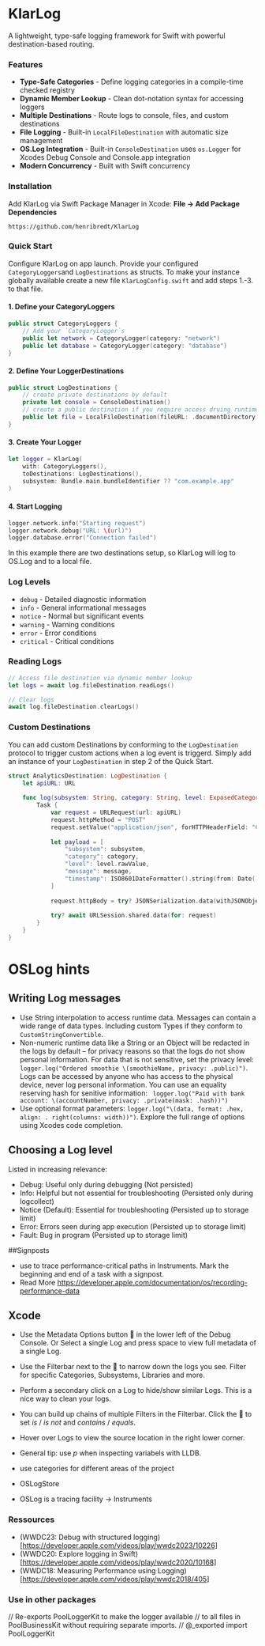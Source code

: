 # KlarLog

A lightweight, type-safe logging framework for Swift with powerful destination-based routing.

### Features

- **Type-Safe Categories** - Define logging categories in a compile-time checked registry
- **Dynamic Member Lookup** - Clean dot-notation syntax for accessing loggers
- **Multiple Destinations** - Route logs to console, files, and custom destinations
- **File Logging** - Built-in `LocalFileDestination` with automatic size management
- **OS.Log Integration** - Built-in `ConsoleDestination` uses `os.Logger` for Xcodes Debug Console and Console.app integration
- **Modern Concurrency** - Built with Swift concurrency

### Installation

Add KlarLog via Swift Package Manager in Xcode: **File → Add Package Dependencies**
```
https://github.com/henribredt/KlarLog
```


### Quick Start
Configure KlarLog on app launch. Provide your configured `CategoryLoggers`and `LogDestinations` as structs.
To make your instance globally available create a new file `KlarLogConfig.swift` and add steps 1.-3. to that file.
#### 1. Define your CategoryLoggers
```swift
public struct CategoryLoggers {
    // Add your `CategoryLogger`s
    public let network = CategoryLogger(category: "network")
    public let database = CategoryLogger(category: "database")
}
```

#### 2. Define Your LoggerDestinations
```swift
public struct LogDestinations {
    // create private destinations by default
    private let console = ConsoleDestination()
    // create a public destination if you require access druing runtime, e.g. for collecting logs
    public let file = LocalFileDestination(fileURL: .documentDirectory, maxMessages: 800)
}
```

#### 3. Create Your Logger
```swift
let logger = KlarLog(
    with: CategoryLoggers(),
    toDestinations: LogDestinations(),
    subsystem: Bundle.main.bundleIdentifier ?? "com.example.app"
)
```

#### 4. Start Logging
```swift
logger.network.info("Starting request")
logger.network.debug("URL: \(url)")
logger.database.error("Connection failed")
```
In this example there are two destinations setup, so KlarLog will log to OS.Log and to a local file.

### Log Levels

- `debug` - Detailed diagnostic information
- `info` - General informational messages
- `notice` - Normal but significant events
- `warning` - Warning conditions
- `error` - Error conditions
- `critical` - Critical conditions

### Reading Logs
```swift
// Access file destination via dynamic member lookup
let logs = await log.fileDestination.readLogs()

// Clear logs
await log.fileDestination.clearLogs()
```

### Custom Destinations
You can add custom Destinations by conforming to the `LogDestination` protocol to trigger custom actions when a log event is triggerd.
Simply add an instance of your `LogDestination` in step 2 of the Quick Start.
```swift
struct AnalyticsDestination: LogDestination {
    let apiURL: URL
    
    func log(subsystem: String, category: String, level: ExposedCategoryLogger.Level, message: String) {
        Task {
            var request = URLRequest(url: apiURL)
            request.httpMethod = "POST"
            request.setValue("application/json", forHTTPHeaderField: "Content-Type")
            
            let payload = [
                "subsystem": subsystem,
                "category": category,
                "level": level.rawValue,
                "message": message,
                "timestamp": ISO8601DateFormatter().string(from: Date())
            ]
            
            request.httpBody = try? JSONSerialization.data(withJSONObject: payload)
            
            try? await URLSession.shared.data(for: request)
        }
    }
}
```

# OSLog hints

## Writing Log messages
- Use String interpolation to access runtime data. Messages can contain a wide range of data types. Including custom Types if they conform to `CustomStringConvertible`.
- Non-numeric runtime data like a String or an Object will be redacted in the logs by default <private> – for privacy reasons so that the logs do not show personal information. For data that is not sensitive, set the privacy level: `logger.log("Ordered smoothie \(smoothieName, privacy: .public)")`. Logs can be accessed by anyone who has access to the physical device, never log personal information. You can use an equality reserving hash for senitive information: ` logger.log("Paid with bank account: \(accountNumber, privacy: .private(mask: .hash))")`
- Use optional format parameters: `logger.log("\(data, format: .hex, align: . right(columns: width))")`. Explore the full range of options using Xcodes code completion.

## Choosing a Log level
Listed in increasing relevance:
- Debug: Useful only during debugging (Not persisted)
- Info: Helpful but not essential for troubleshooting (Persisted only during logcollect)
- Notice (Default): Essential for troubleshooting (Persisted up to storage limit)
- Error: Errors seen during app execution (Persisted up to storage limit)
- Fault: Bug in program (Persisted up to storage limit)

##Signposts
- use to trace performance-critical paths in Instruments. Mark the beginning and end of a task with a signpost.
- Read More https://developer.apple.com/documentation/os/recording-performance-data

## Xcode
- Use the Metadata Options button 􀜊 in the lower left of the Debug Console. Or Select a single Log and press space to view full metadata of a single Log.
- Use the Filterbar next to the 􀈑 to narrow down the logs you see. Filter for specific Categories, Subsystems, Libraries and more.
- Perform a secondary click on a Log to hide/show similar Logs. This is a nice way to clean your logs.
- You can build up chains of multiple Filters in the Filterbar. Click the 􀆈 to set _is_ / _is not_ and _contains_ / _equals_.
- Hover over Logs to view the source location in the right lower corner.

- General tip: use _p_ when inspecting variabels with LLDB.



- use categories for different areas of the project
- OSLogStore
- OSLog is a tracing facility -> Instruments

### Ressources
- (WWDC23: Debug with structured logging)[https://developer.apple.com/videos/play/wwdc2023/10226]
- (WWDC20: Explore logging in Swift)[https://developer.apple.com/videos/play/wwdc2020/10168]
- (WWDC18: Measuring Performance using Logging)[https://developer.apple.com/videos/play/wwdc2018/405]
 


### Use in other packages
//  Re-exports PoolLoggerKit to make the logger available
//  to all files in PoolBusinessKit without requiring separate imports.
//
@_exported import PoolLoggerKit
